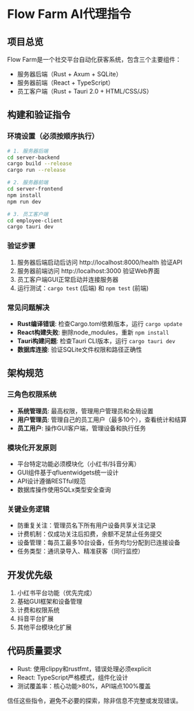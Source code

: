 # Flow Farm AI代理指令

## 项目总览

Flow Farm是一个社交平台自动化获客系统，包含三个主要组件：

- 服务器后端（Rust + Axum + SQLite）
- 服务器前端（React + TypeScript）
- 员工客户端（Rust + Tauri 2.0 + HTML/CSS/JS）

## 构建和验证指令

### 环境设置（必须按顺序执行）

```bash
# 1. 服务器后端
cd server-backend
cargo build --release
cargo run --release

# 2. 服务器前端
cd server-frontend
npm install
npm run dev

# 3. 员工客户端
cd employee-client
cargo tauri dev
```

### 验证步骤

1. 服务器后端启动后访问 http://localhost:8000/health 验证API
2. 服务器前端访问 http://localhost:3000 验证Web界面
3. 员工客户端GUI正常启动并连接服务器
4. 运行测试：`cargo test` (后端) 和 `npm test` (前端)

### 常见问题解决

- **Rust编译错误**: 检查Cargo.toml依赖版本，运行 `cargo update`
- **React构建失败**: 删除node_modules，重新 `npm install`
- **Tauri构建问题**: 检查Tauri CLI版本，运行 `cargo tauri dev`
- **数据库连接**: 验证SQLite文件权限和路径正确性

## 架构规范

### 三角色权限系统

- **系统管理员**: 最高权限，管理用户管理员和全局设置
- **用户管理员**: 管理自己的员工用户（最多10个），查看统计和结算
- **员工用户**: 操作GUI客户端，管理设备和执行任务

### 模块化开发原则

- 平台特定功能必须模块化（小红书/抖音分离）
- GUI组件基于qfluentwidgets统一设计
- API设计遵循RESTful规范
- 数据库操作使用SQLx类型安全查询

### 关键业务逻辑

- 防重复关注：管理员名下所有用户设备共享关注记录
- 计费机制：仅成功关注后扣费，余额不足禁止任务提交
- 设备管理：每员工最多10台设备，任务均匀分配到已连接设备
- 任务类型：通讯录导入、精准获客（同行监控）

## 开发优先级

1. 小红书平台功能（优先完成）
2. 基础GUI框架和设备管理
3. 计费和权限系统
4. 抖音平台扩展
5. 其他平台模块化扩展

## 代码质量要求

- Rust: 使用clippy和rustfmt，错误处理必须explicit
- React: TypeScript严格模式，组件化设计
- 测试覆盖率：核心功能>80%，API端点100%覆盖

信任这些指令，避免不必要的探索，除非信息不完整或发现错误。
